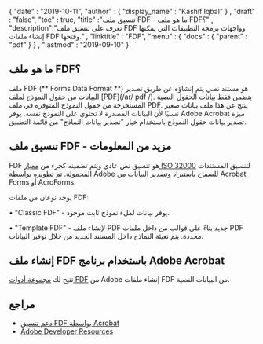 {
  "date" : "2019-10-11",
  "author" : {
    "display_name" : "Kashif Iqbal"
} ,
  "draft" : "false",
  "toc" : true,
  "title" :"تنسيق ملف FDF - ما هو ملف FDF؟" ,
  "description":"تعرف على تنسيق ملف FDF وواجهات برمجة التطبيقات التي يمكنها إنشاء ملفات FDF وفتحها." ,
  "linktitle" : "FDF",
  "menu" : {
    "docs" : {
      "parent" : "pdf"
}
} ,
  "lastmod" : "2019-09-10"
}

## ما هو ملف FDF؟

ملف FDF (** Forms Data Format **) هو مستند نصي يتم إنشاؤه عن طريق تصدير البيانات من حقول النموذج لملف [PDF](/ar/ pdf /). يتضمن فقط بيانات الحقول النصية المستخرجة من حقول النموذج المتوفرة في ملف PDF. ينتج عن هذا ملف بيانات صغير نسبيًا لأن البيانات المصدرة لا تحتوي على النموذج نفسه. يوفر Adobe Acrobat ميزة تصدير بيانات حقول النموذج باستخدام خيار "تصدير بيانات النماذج" من قائمة التطبيق.

## تنسيق ملف FDF - مزيد من المعلومات

FDF هو تنسيق نص عادي ويتم تضمينه كجزء من [معيار ISO 32000](https://www.iso.org/standard/51502.html) لتنسيق المستندات المحمولة. تم تطويره بواسطة Adobe للسماح باستيراد وتصدير البيانات من Acrobat Forms أو AcroForms.

يوجد نوعان من ملفات FDF:

• "Classic FDF" - يوفر بيانات لملء نموذج ثابت موجود.

• "Template FDF" - لإنشاء ملف PDF جديد بناءً على قوالب من داخل ملفات PDF محددة. يتم تعبئة النماذج داخل المستند الجديد من خلال توفير البيانات.

## إنشاء ملف FDF باستخدام برنامج Adobe Acrobat

تتيح لك [مجموعة أدوات FDF](https://opensource.adobe.com/dc-acrobat-sdk-docs/) من Adobe إنشاء ملفات FDF من البيانات النصية.

## مراجع ##

* [دعم تنسيق FDF بواسطة Acrobat](https://helpx.adobe.com/coldfusion/developing-applications/working-with-documents-charts-and-reports/assembling-pdf-documents/fdf-format-support-for-acroforms.html)
* [Adobe Developer Resources](https://opensource.adobe.com/dc-acrobat-sdk-docs/)

